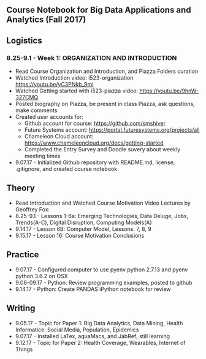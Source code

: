 ## Course Notebook for Big Data Applications and Analytics (Fall 2017) 

## Logistics
### 8.25-9.1 - Week 1: ORGANIZATION AND INTRODUCTION      
*	Read Course Organization and Introduction, and Piazza Folders curation
* Watched Introduction video: i523-organization https://youtu.be/yC3PNkb_9mI  
* Watched Getting started with i523-piazza video: https://youtu.be/9hnW-327CMQ 
* Posted biography on Piazza, be present in class Piazza, ask questions, make comments
* Created user accounts for: 
  * Github account for course: https://github.com/smshiver
  * Future Systems account: https://portal.futuresystems.org/projects/all
  * Chameleon Cloud account: https://www.chameleoncloud.org/docs/getting-started
  * Completed the Entry Survey and Doodle suvery about weekly meeting times
* 9.07.17 - Initialized Github repository with README.md, license, .gitignore, and created course notebook

##  Theory
* Read Introduction and Watched Course Motivation Video Lectures by Geoffrey Fox:
* 8.25-9.1 - Lessons 1-6a: Emerging Technologies, Data Deluge, Jobs, Trends(A-C), Digital Disruption, Computing Models(A)
* 9.14.17 - Lesson 6B: Computer Model, Lessons: 7, 8, 9
* 9.15.17 - Lesson 16: Course Motivation Conclusions

## Practice
* 9.07.17 - Configured computer to use pyenv python 2.7.13 and pyenv python 3.6.2 on OSX
* 9.08-09.17 - Python: Review programming examples, posted to github 
* 9.14.17 - Python: Create PANDAS iPython notebook for review

## Writing
* 9.05.17 - Topic for Paper 1: Big Data Analytics, Data Mining, Health Informatice: Social Media, Population, Epidemics 
* 9.07.17 - Installed LaTex, aquaMacs, and JabRef; still learning
* 9.12.17 - Topic for Paper 2: Health Coverage, Wearables, Internet of Things 



